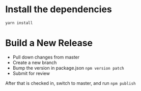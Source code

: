 
# Install the dependencies

```
yarn install
```

# Build a New Release

* Pull down changes from master
* Create a new branch
* Bump the version in package.json `npm version patch`
* Submit for review

After that is checked in, switch to master, and run `npm publish`
